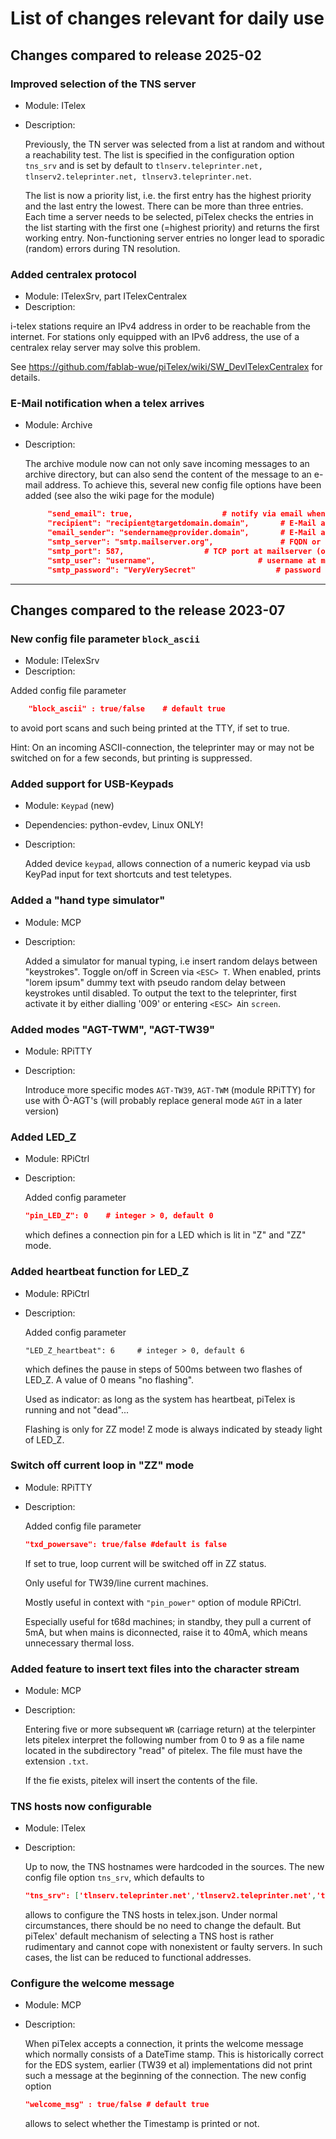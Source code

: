 # List of changes relevant for daily use

## Changes compared to release 2025-02

### Improved selection of the TNS server
* Module: ITelex
* Description:

  Previously, the TN server was selected from a list at random and without a reachability test.
  The list is specified in the configuration option `tns_srv` and is set by default to `tlnserv.teleprinter.net, tlnserv2.teleprinter.net, tlnserv3.teleprinter.net`.

  The list is now a priority list, i.e. the first entry has the highest priority and the last entry the lowest. There can be more than three entries.
  Each time a server needs to be selected, piTelex checks the entries in the list starting with the first one (=highest priority) and returns the first working entry.
  Non-functioning server entries no longer lead to sporadic (random) errors during TN resolution.
  


###  Added centralex protocol
* Module: ITelexSrv, part ITelexCentralex
* Description:

i-telex stations require an IPv4 address in order to be reachable from the internet. For stations only equipped with an IPv6 address, the use of a centralex relay server may solve this problem.

See https://github.com/fablab-wue/piTelex/wiki/SW_DevITelexCentralex for details.

### E-Mail notification when a telex arrives
* Module: Archive
* Description:

    The archive module now can not only save incoming messages to an archive directory, but can also send the content of the message to an e-mail address.
    To achieve this, several new config file options have been added (see also the wiki page for the module)
    ```json
         "send_email": true,    				# notify via email when a telex has arrived
         "recipient": "recipient@targetdomain.domain",       # E-Mail address of recipient
         "email_sender": "sendername@provider.domain",       # E-Mail address of sender
         "smtp_server": "smtp.mailserver.org",               # FQDN or IP of mailserver
         "smtp_port": 587,					# TCP port at mailserver (often 25, 465, 587)
         "smtp_user": "username",		                # username at mail server
         "smtp_password": "VeryVerySecret"	                # password for username
    ```



---
## Changes compared to the release 2023-07 

###  New config file parameter `block_ascii`
* Module: ITelexSrv
* Description:

Added config file parameter 
````json
	"block_ascii" : true/false    # default true
````
to avoid port scans and such being printed at the TTY, if set to true. 

Hint: On an incoming ASCII-connection, the teleprinter may or may not be switched on for a few seconds, but printing is suppressed.



###  Added support for USB-Keypads
* Module: `Keypad` (new)
* Dependencies: python-evdev, Linux ONLY!
* Description:  

  Added device `keypad`, allows connection of a numeric keypad via usb
  KeyPad input for text shortcuts and test teletypes.


### Added a "hand type simulator"
* Module: MCP
* Description:
 
   Added a simulator for manual typing, i.e insert random delays between "keystrokes".
   Toggle on/off in Screen via `<ESC> T`.
   When enabled, prints "lorem ipsum" dummy text with pseudo random delay between keystrokes until disabled.
   To output the text to the teleprinter, first activate it by either dialling '009' or entering `<ESC> A`in `screen`.

### Added modes "AGT-TWM", "AGT-TW39"

* Module: RPiTTY
* Description:

  Introduce more specific modes `AGT-TW39`, `AGT-TWM` (module RPiTTY) for use with Ö-AGT's (will probably replace general mode `AGT` in a later version)

### Added LED_Z
* Module: RPiCtrl
* Description:

  Added config parameter 
  ```json
  "pin_LED_Z": 0    # integer > 0, default 0 
  ```
  which defines a connection pin for a LED which is lit in "Z" and "ZZ" mode.

### Added heartbeat function for LED_Z
* Module: RPiCtrl
* Description:

  Added config parameter
  ```
  "LED_Z_heartbeat": 6     # integer > 0, default 6
  ```
  which defines the pause in steps of 500ms between two flashes of LED_Z. A value of 0 means "no flashing".

  Used as indicator: as long as the system has heartbeat, piTelex is running and not "dead"...

  Flashing is only for ZZ mode! Z mode is always indicated by steady light of LED_Z.
  


### Switch off current loop in "ZZ" mode
* Module: RPiTTY
* Description:

  Added config file parameter 
  ```json
  "txd_powersave": true/false #default is false
  ```
  If set to true, loop current will be switched off in ZZ status. 

  Only useful for TW39/line current machines.

  Mostly useful in context with `"pin_power"` option of module RPiCtrl. 

  Especially useful for t68d machines; in standby, they pull a current of 5mA, but when mains is diconnected, raise it to 40mA, 
  which means unnecessary thermal loss.
  
### Added feature to insert text files into the character stream
* Module: MCP
* Description:

  Entering five or more subsequent `WR` (carriage return) at the telerpinter lets pitelex 
  interpret the following number from 0 to 9 as a file name located in the subdirectory 
  "read" of pitelex. The file must have the extension `.txt`.
  
  If the fie exists, pitelex will insert the contents of the file.
  

### TNS hosts now configurable
* Module: ITelex
* Description:

  Up to now, the TNS hostnames were hardcoded in the sources.
  The new config file option `tns_srv`, which defaults to

  ```json
  "tns_srv": ['tlnserv.teleprinter.net','tlnserv2.teleprinter.net','tlnserv3.teleprinter.net'],
  ```
  allows to configure the TNS hosts in telex.json. Under normal circumstances, there should be no need to change the default. But 
  piTelex' default mechanism of selecting a TNS host is rather rudimentary and cannot cope with nonexistent or faulty servers. In such cases, the list can be reduced to functional addresses.

### Configure the welcome message
* Module: MCP
* Description:

  When piTelex accepts a connection, it prints the welcome message which normally consists of a DateTime stamp.
  This is historically correct for the EDS system, earlier (TW39 et al) implementations did not print such a message at the beginning of the connection.
  The new config option
  
  ```json
  "welcome_msg" : true/false # default true
  ```
  allows to select whether the Timestamp is printed or not.
  

  
  
